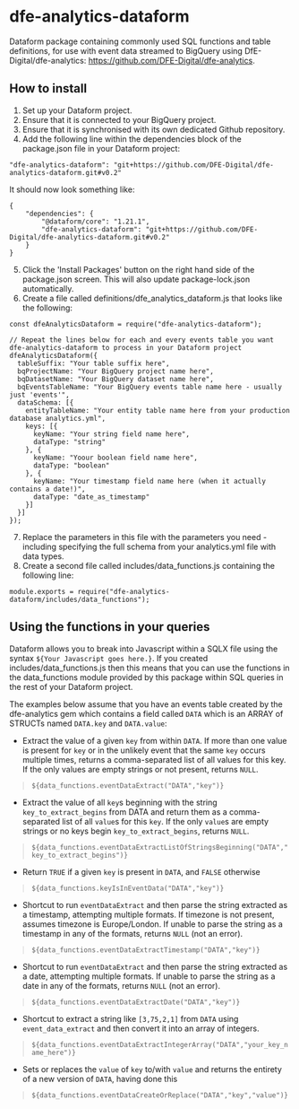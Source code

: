 # dfe-analytics-dataform
Dataform package containing commonly used SQL functions and table definitions, for use with event data streamed to BigQuery using DfE-Digital/dfe-analytics: https://github.com/DFE-Digital/dfe-analytics.

## How to install
1. Set up your Dataform project.
2. Ensure that it is connected to your BigQuery project.
3. Ensure that it is synchronised with its own dedicated Github repository.
4. Add the following line within the dependencies block of the package.json file in your Dataform project:
```
"dfe-analytics-dataform": "git+https://github.com/DFE-Digital/dfe-analytics-dataform.git#v0.2"
```
It should now look something like:
```
{
    "dependencies": {
        "@dataform/core": "1.21.1",
        "dfe-analytics-dataform": "git+https://github.com/DFE-Digital/dfe-analytics-dataform.git#v0.2"
    }
}
```
5. Click the 'Install Packages' button on the right hand side of the package.json screen. This will also update package-lock.json automatically.
6. Create a file called definitions/dfe_analytics_dataform.js that looks like the following:
```
const dfeAnalyticsDataform = require("dfe-analytics-dataform");

// Repeat the lines below for each and every events table you want dfe-analytics-dataform to process in your Dataform project
dfeAnalyticsDataform({
  tableSuffix: "Your table suffix here",
  bqProjectName: "Your BigQuery project name here",
  bqDatasetName: "Your BigQuery dataset name here",
  bqEventsTableName: "Your BigQuery events table name here - usually just 'events'",
  dataSchema: [{
    entityTableName: "Your entity table name here from your production database analytics.yml",
    keys: [{
      keyName: "Your string field name here",
      dataType: "string"
    }, {
      keyName: "Yoour boolean field name here",
      dataType: "boolean"
    }, {
      keyName: "Your timestamp field name here (when it actually contains a date!)",
      dataType: "date_as_timestamp"
    }]
  }]
});
```
7. Replace the parameters in this file with the parameters you need - including specifying the full schema from your analytics.yml file with data types.
8. Create a second file called includes/data_functions.js containing the following line:
```
module.exports = require("dfe-analytics-dataform/includes/data_functions");
```

## Using the functions in your queries
Dataform allows you to break into Javascript within a SQLX file using the syntax ```${Your Javascript goes here.}```. If you created includes/data_functions.js then this means that you can use the functions in the data_functions module provided by this package within SQL queries in the rest of your Dataform project.

The examples below assume that you have an events table created by the dfe-analytics gem which contains a field called ```DATA``` which is an ARRAY of STRUCTs named ```DATA.key``` and ```DATA.value```:
- Extract the value of a given ```key``` from within ```DATA```. If more than one value is present for ```key``` or in the unlikely event that the same ```key``` occurs multiple times, returns a comma-separated list of all values for this key. If the only values are empty strings or not present, returns ```NULL```.

> ```${data_functions.eventDataExtract("DATA","key")}```

- Extract the value of all ```key```s beginning with the string ```key_to_extract_begins``` from DATA and return them as a comma-separated list of all ```value```s for this ```key```. If the only ```value```s are empty strings or no keys begin ```key_to_extract_begins```, returns ```NULL```.

> ```${data_functions.eventDataExtractListOfStringsBeginning("DATA","key_to_extract_begins")}```

- Return ```TRUE``` if a given ```key``` is present in ```DATA```, and ```FALSE``` otherwise

> ```${data_functions.keyIsInEventData("DATA","key")}```

- Shortcut to run ```eventDataExtract``` and then parse the string extracted as a timestamp, attempting multiple formats. If timezone is not present, assumes timezone is Europe/London. If unable to parse the string as a timestamp in any of the formats, returns ```NULL``` (not an error).

> ```${data_functions.eventDataExtractTimestamp("DATA","key")}```

- Shortcut to run ```eventDataExtract``` and then parse the string extracted as a date, attempting multiple formats. If unable to parse the string as a date in any of the formats, returns ```NULL``` (not an error).

> ```${data_functions.eventDataExtractDate("DATA","key")}```

- Shortcut to extract a string like ```[3,75,2,1]``` from ```DATA``` using ```event_data_extract``` and then convert it into an array of integers.

> ```${data_functions.eventDataExtractIntegerArray("DATA","your_key_name_here")}```

- Sets or replaces the ```value``` of ```key``` to/with ```value``` and returns the entirety of a new version of ```DATA```, having done this

> ```${data_functions.eventDataCreateOrReplace("DATA","key","value")}```
